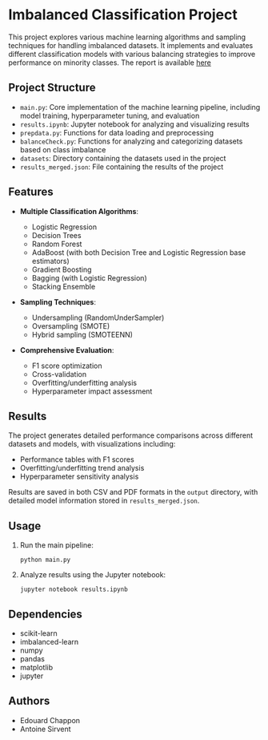 # Imbalanced Classification Project

This project explores various machine learning algorithms and sampling techniques for handling imbalanced datasets. It implements and evaluates different classification models with various balancing strategies to improve performance on minority classes.
The report is available [here](https://github.com/ChapponE/Ensemble-Methods-Imbalanced-Dataset/blob/master/Report.pdf)

## Project Structure

- `main.py`: Core implementation of the machine learning pipeline, including model training, hyperparameter tuning, and evaluation
- `results.ipynb`: Jupyter notebook for analyzing and visualizing results
- `prepdata.py`: Functions for data loading and preprocessing
- `balanceCheck.py`: Functions for analyzing and categorizing datasets based on class imbalance
- `datasets`: Directory containing the datasets used in the project 
- `results_merged.json`: File containing the results of the project

## Features

- **Multiple Classification Algorithms**:
  - Logistic Regression
  - Decision Trees
  - Random Forest
  - AdaBoost (with both Decision Tree and Logistic Regression base estimators)
  - Gradient Boosting
  - Bagging (with Logistic Regression)
  - Stacking Ensemble

- **Sampling Techniques**:
  - Undersampling (RandomUnderSampler)
  - Oversampling (SMOTE)
  - Hybrid sampling (SMOTEENN)

- **Comprehensive Evaluation**:
  - F1 score optimization
  - Cross-validation
  - Overfitting/underfitting analysis
  - Hyperparameter impact assessment

## Results

The project generates detailed performance comparisons across different datasets and models, with visualizations including:
- Performance tables with F1 scores
- Overfitting/underfitting trend analysis
- Hyperparameter sensitivity analysis

Results are saved in both CSV and PDF formats in the `output` directory, with detailed model information stored in `results_merged.json`.

## Usage

1. Run the main pipeline:
   ```
   python main.py
   ```

2. Analyze results using the Jupyter notebook:
   ```
   jupyter notebook results.ipynb
   ```

## Dependencies

- scikit-learn
- imbalanced-learn
- numpy
- pandas
- matplotlib
- jupyter

## Authors

- Edouard Chappon
- Antoine Sirvent

